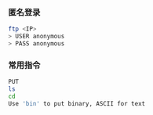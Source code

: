 ### 匿名登录

```bash
ftp <IP>
> USER anonymous
> PASS anonymous
```

### 常用指令

```bash
PUT
ls
cd
Use 'bin' to put binary, ASCII for text
```

